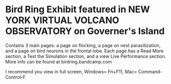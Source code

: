# Bird Ring Exhibit featured in NEW YORK VIRTUAL VOLCANO OBSERVATORY on Governer's Island
Contains 3 main pages: a page on flocking, a page on nest parasitization, and a page on bird neurons in the frontal lobe. Each page has a Read More section, a Test the Simulation section, and a view Live Performance section. More info can be found at birdring.bandcamp.com

I recommend you view in full screen, Windows= Fn+F11, Mac= Command-Control-F
